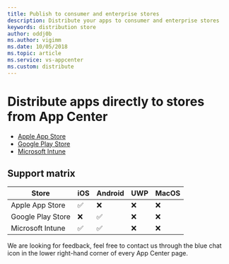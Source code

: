 ```yaml
---
title: Publish to consumer and enterprise stores
description: Distribute your apps to consumer and enterprise stores
keywords: distribution store
author: oddj0b
ms.author: vigimm
ms.date: 10/05/2018
ms.topic: article
ms.service: vs-appcenter
ms.custom: distribute
---
```


# Distribute apps directly to stores from App Center

* [Apple App Store](apple.md)
* [Google Play Store](googleplay.md)
* [Microsoft Intune](intune.md)

## Support matrix

| Store           | iOS | Android | UWP | MacOS |
 ---------------- |-----|---------|-----|-------|
Apple App Store   | ✅  | ❌       | ❌  | ❌    |
Google Play Store | ❌  | ✅       | ❌  | ❌    |
Microsoft Intune  | ✅  | ✅       | ❌  | ❌    |

We are looking for feedback, feel free to contact us through the blue chat icon in the lower right-hand corner of every App Center page.
